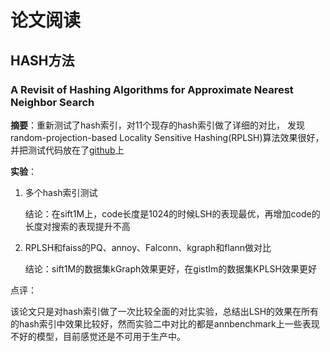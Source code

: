 # 论文阅读

## HASH方法

### A Revisit of Hashing Algorithms for Approximate Nearest Neighbor Search

**摘要**：重新测试了hash索引，对11个现存的hash索引做了详细的对比， 发现random-projection-based Locality Sensitive Hashing(RPLSH)算法效果很好，并把测试代码放在了[github](https://github.com/ZJULearning/RPLSH)上

**实验**：

1. 多个hash索引测试

   结论：在sift1M上，code长度是1024的时候LSH的表现最优，再增加code的长度对搜索的表现提升不高

2. RPLSH和faiss的PQ、annoy、Falconn、kgraph和flann做对比

   结论：sift1M的数据集kGraph效果更好，在gistIm的数据集KPLSH效果更好

点评：

该论文只是对hash索引做了一次比较全面的对比实验，总结出LSH的效果在所有的hash索引中效果比较好，然而实验二中对比的都是annbenchmark上一些表现不好的模型，目前感觉还是不可用于生产中。